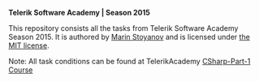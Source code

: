 <b>Telerik Software Academy | Season 2015</b>

This repository consists all the tasks from Telerik Software Academy Season 2015. It is authored by <a href="http://prleo.com" title="Web Developer PR LEO.COM" target="_blank">Marin Stoyanov</a> and is licensed under <a href="http://opensource.org/licenses/MIT" target="_blank">the MIT license</a>.

Note: All task conditions can be found at TelerikAcademy <a href="https://github.com/TelerikAcademy/CSharp-Part-1" target="_blank">CSharp-Part-1 Course</a>
